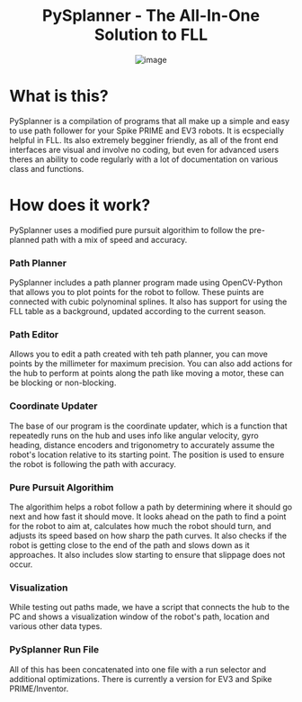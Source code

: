 <div align="center">
  
# PySplanner - The All-In-One Solution to FLL
![image](https://github.com/user-attachments/assets/87b21e7c-dc66-425c-86f1-01af1bf3f9b8)

</div>

# What is this?
PySplanner is a compilation of programs that all make up a simple and easy to use path follower for your Spike PRIME and EV3 robots. It is ecspecially helpful in FLL. Its also extremely begginer friendly, as all of the front end interfaces are visual and involve no coding, but even for advanced users theres an ability to code regularly with a lot of documentation on various class and functions.


# How does it work?
PySplanner uses a modified pure pursuit algorithim to follow the pre-planned path with a mix of speed and accuracy.

### Path Planner
PySplanner includes a path planner program made using OpenCV-Python that allows you to plot points for the robot to follow. These puints are connected with cubic polynominal splines. It also has support for using the FLL table as a background, updated according to the current season.

### Path Editor
Allows you to edit a path created with teh path planner, you can move points by the millimeter for maximum precision. You can also add actions for the hub to perform at points along the path like moving a motor, these can be blocking or non-blocking.

### Coordinate Updater
The base of our program is the coordinate updater, which is a function that repeatedly runs on the hub and uses info like angular velocity, gyro heading, distance encoders and trigonometry to accurately assume the robot's location relative to its starting point. The position is used to ensure the robot is following the path with accuracy.

### Pure Pursuit Algorithim
The algorithim helps a robot follow a path by determining where it should go next and how fast it should move. It looks ahead on the path to find a point for the robot to aim at, calculates how much the robot should turn, and adjusts its speed based on how sharp the path curves. It also checks if the robot is getting close to the end of the path and slows down as it approaches. It also includes slow starting to ensure that slippage does not occur.

### Visualization
While testing out paths made, we have a script that connects the hub to the PC and shows a visualization window of the robot's path, location and various other data types.

### PySplanner Run File
All of this has been concatenated into one file with a run selector and additional optimizations. There is currently a version for EV3 and Spike PRIME/Inventor.
